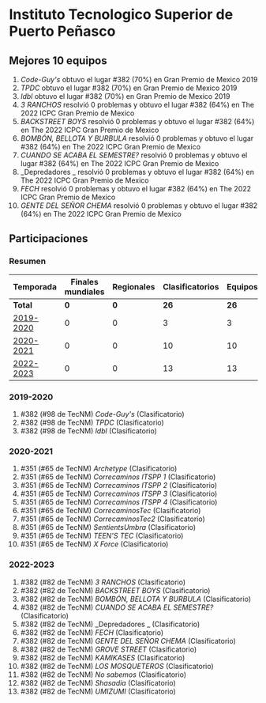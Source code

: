 # Instituto Tecnologico Superior de Puerto Peñasco

## Mejores 10 equipos

1. _Code-Guy's_ obtuvo el lugar #382 (70%) en Gran Premio de Mexico 2019
1. _TPDC_ obtuvo el lugar #382 (70%) en Gran Premio de Mexico 2019
1. _ldbl_ obtuvo el lugar #382 (70%) en Gran Premio de Mexico 2019
1. _3 RANCHOS_ resolvió 0 problemas y obtuvo el lugar #382 (64%) en The 2022 ICPC Gran Premio de Mexico
1. _BACKSTREET BOYS_ resolvió 0 problemas y obtuvo el lugar #382 (64%) en The 2022 ICPC Gran Premio de Mexico
1. _BOMBÓN, BELLOTA Y BURBULA_ resolvió 0 problemas y obtuvo el lugar #382 (64%) en The 2022 ICPC Gran Premio de Mexico
1. _CUANDO SE ACABA EL SEMESTRE?_ resolvió 0 problemas y obtuvo el lugar #382 (64%) en The 2022 ICPC Gran Premio de Mexico
1. _Depredadores _ resolvió 0 problemas y obtuvo el lugar #382 (64%) en The 2022 ICPC Gran Premio de Mexico
1. _FECH_ resolvió 0 problemas y obtuvo el lugar #382 (64%) en The 2022 ICPC Gran Premio de Mexico
1. _GENTE DEL SEÑOR CHEMA_ resolvió 0 problemas y obtuvo el lugar #382 (64%) en The 2022 ICPC Gran Premio de Mexico

## Participaciones

### Resumen

| Temporada | Finales mundiales | Regionales | Clasificatorios | Equipos |
| --- | --- | --- | --- | --- |
| **Total** | **0** | **0** | **26** | **26** |
| [2019-2020](#2019-2020) | 0 | 0 | 3 | 3 |
| [2020-2021](#2020-2021) | 0 | 0 | 10 | 10 |
| [2022-2023](#2022-2023) | 0 | 0 | 13 | 13 |

### 2019-2020

1. #382 (#98 de TecNM) _Code-Guy's_ (Clasificatorio)
1. #382 (#98 de TecNM) _TPDC_ (Clasificatorio)
1. #382 (#98 de TecNM) _ldbl_ (Clasificatorio)

### 2020-2021

1. #351 (#65 de TecNM) _Archetype_ (Clasificatorio)
1. #351 (#65 de TecNM) _Correcaminos ITSPP 1_ (Clasificatorio)
1. #351 (#65 de TecNM) _Correcaminos ITSPP 2_ (Clasificatorio)
1. #351 (#65 de TecNM) _Correcaminos ITSPP 3_ (Clasificatorio)
1. #351 (#65 de TecNM) _Correcaminos ITSPP 4_ (Clasificatorio)
1. #351 (#65 de TecNM) _CorrecaminosTec_ (Clasificatorio)
1. #351 (#65 de TecNM) _CorrecaminosTec2_ (Clasificatorio)
1. #351 (#65 de TecNM) _SentientsUmbra_ (Clasificatorio)
1. #351 (#65 de TecNM) _TEEN'S TEC_ (Clasificatorio)
1. #351 (#65 de TecNM) _X Force_ (Clasificatorio)

### 2022-2023

1. #382 (#82 de TecNM) _3 RANCHOS_ (Clasificatorio)
1. #382 (#82 de TecNM) _BACKSTREET BOYS_ (Clasificatorio)
1. #382 (#82 de TecNM) _BOMBÓN, BELLOTA Y BURBULA_ (Clasificatorio)
1. #382 (#82 de TecNM) _CUANDO SE ACABA EL SEMESTRE?_ (Clasificatorio)
1. #382 (#82 de TecNM) _Depredadores _ (Clasificatorio)
1. #382 (#82 de TecNM) _FECH_ (Clasificatorio)
1. #382 (#82 de TecNM) _GENTE DEL SEÑOR CHEMA_ (Clasificatorio)
1. #382 (#82 de TecNM) _GROVE STREET_ (Clasificatorio)
1. #382 (#82 de TecNM) _KAMIKASES_ (Clasificatorio)
1. #382 (#82 de TecNM) _LOS MOSQUETEROS_ (Clasificatorio)
1. #382 (#82 de TecNM) _No sabemos_ (Clasificatorio)
1. #382 (#82 de TecNM) _Shasadia_ (Clasificatorio)
1. #382 (#82 de TecNM) _UMIZUMI_ (Clasificatorio)



